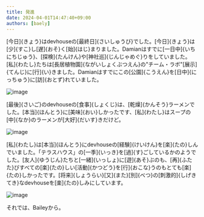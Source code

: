 ```yaml
---
title: 発進
date: 2024-04-01T14:47:40+09:00
authors: [baely]
---
```

[今日]{きょう}はdevhouseの[最終日]{さいしゅうび}でした。[今日]{きょう}は[少]{すこ}し[遅]{おそ}く[始]{はじ}まりました。Damianはすでに[一日中]{いちにちじゅう}、[探検]{たんけん}や[神社巡]{じんじゃめぐ}りをしていました。[私]{わたし}たちは[長居植物園]{ながいしょくぶつえん}の"チーム・ラボ"[展示]{てんじ}に[行]{い}きました。Damianはすでにこの[公園]{こうえん}を[日中]{にっちゅう}に[訪]{おとず}れていました。

![image](https://github.com/devhou-se/www-jp/assets/5674656/7ad5d2fa-4988-4fb8-a83a-4732f8f3a6c6)

[最後]{さいご}のdevhouseの[食事]{しょくじ}は、[乾燥]{かんそう}ラーメンでした。[本当]{ほんとう}に[美味]{おい}しかったです、[私]{わたし}はスープの[中]{なか}のラーメンが[大好]{だいす}きだけど。

![image](https://github.com/devhou-se/www-jp/assets/5674656/0a0c039a-57fe-46e7-a033-c4ef3b983134)

[私]{わたし}は[本当]{ほんとう}にdevhouseの[経験]{けいけん}を[楽]{たの}しんでいました。「テラスハウス」の[一季]{いっき}を[過]{す}ごしているかのようでした。[友人]{ゆうじん}たちと[一緒]{いっしょ}に[遊]{あそ}ぶのも、[再]{ふたた}びすべての[楽]{たの}しい[活動]{かつどう}を[行]{おこな}うのもとても[楽]{たの}しかったです。[将来]{しょうらい}[又]{また}[別]{べつ}の[刺激的]{しげきてき}なdevhouseを[楽]{たの}しみにしています。

![image](https://github.com/devhou-se/www-jp/assets/5674656/8e8f1480-7482-435e-8b2a-305f6ff680d7)

それでは、Baileyから。